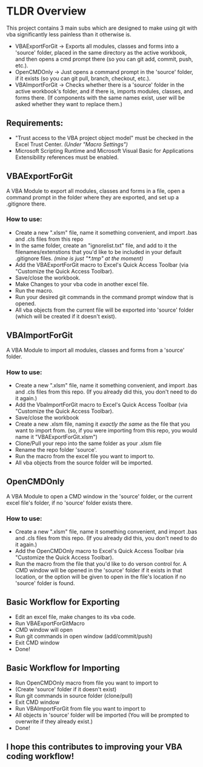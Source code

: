 # TLDR Overview
This project contains 3 main subs which are designed to make using git with vba significantly less painless than it otherwise is.

* VBAExportForGit -> Exports all modules, classes and forms into a 'source' folder, placed in the same directory as the active workbook, and then opens a cmd prompt there (so you can git add, commit, push, etc.). 
* OpenCMDOnly -> Just opens a command prompt in the 'source' folder, if it exists (so you can git pull, branch, checkout, etc.).
* VBAImportForGit -> Checks whether there is a 'source' folder in the active workbook's folder, and if there is, imports modules, classes, and forms there. (If components with the same names exist, user will be asked whether they want to replace them.)

## Requirements:
* "Trust access to the VBA project object model" must be checked in the Excel Trust Center. *(Under "Macro Settings")*
* Microsoft Scripting Runtime and Microsoft Visual Basic for Applications Extensibility references must be enabled.

## VBAExportForGit
A VBA Module to export all modules, classes and forms in a file, open a command prompt in the folder where they are exported, and set up a .gitignore there.

### How to use:
* Create a new ".xlsm" file, name it something convenient, and import .bas and .cls files from this repo
* In the same folder, create an "ignorelist.txt" file, and add to it the filenames/extenstions that you'd like to be included in your default .gitignore files. *(mine is just "\*.tmp" at the moment)*
* Add the VBAExportForGit macro to Excel's Quick Access Toolbar (via "Customize the Quick Access Toolbar).
* Save/close the workbook.
* Make Changes to your vba code in another excel file.
* Run the macro.
* Run your desired git commands in the command prompt window that is opened.
* All vba objects from the current file will be exported into 'source' folder (which will be created if it doesn't exist).

## VBAImportForGit
A VBA Module to import all modules, classes and forms from a 'source' folder.

### How to use:
* Create a new ".xlsm" file, name it something convenient, and import .bas and .cls files from this repo. (If you already did this, you don't need to do it again.)
* Add the VbaImportForGit macro to Excel's Quick Access Toolbar (via "Customize the Quick Access Toolbar).
* Save/close the workbook
* Create a new .xlsm file, naming it *exactly the same* as the file that you want to import from. (so, if you were importing from this repo, you would name it "VBAExportForGit.xlsm")
* Clone/Pull your repo into the same folder as your .xlsm file
* Rename the repo folder 'source'.
* Run the macro from the excel file you want to import to.
* All vba objects from the source folder will be imported.

## OpenCMDOnly
A VBA Module to open a CMD window in the 'source' folder, or the current excel file's folder, if no 'source' folder exists there.

### How to use:
* Create a new ".xlsm" file, name it something convenient, and import .bas and .cls files from this repo. (If you already did this, you don't need to do it again.)
* Add the OpenCMDOnly macro to Excel's Quick Access Toolbar (via "Customize the Quick Access Toolbar).
* Run the macro from the file that you'd like to do verson control for. A CMD window will be opened in the 'source' folder if it exists in that location, or the option will be given to open in the file's location if no 'source' folder is found.

## Basic Workflow for Exporting
* Edit an excel file, make changes to its vba code.
* Run VBAExportForGitMacro
* CMD window will open
* Run git commands in open window (add/commit/push)
* Exit CMD window
* Done!

## Basic Workflow for Importing
* Run OpenCMDOnly macro from file you want to import to
* (Create 'source' folder if it doesn't exist)
* Run git commands in source folder (clone/pull)
* Exit CMD window
* Run VBAImportForGit from file you want to import to
* All objects in 'source' folder will be imported (You will be prompted to overwrite if they already exist.)
* Done!

## I hope this contributes to improving your VBA coding workflow!
